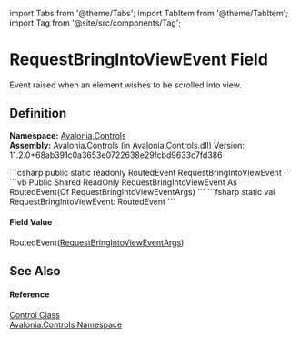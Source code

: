 import Tabs from '@theme/Tabs'; 
import TabItem from '@theme/TabItem'; 
import Tag from '@site/src/components/Tag'; 

# RequestBringIntoViewEvent Field


Event raised when an element wishes to be scrolled into view.



## Definition
**Namespace:** <a href="N_Avalonia_Controls">Avalonia.Controls</a>  
**Assembly:** Avalonia.Controls (in Avalonia.Controls.dll) Version: 11.2.0+68ab391c0a3653e0722638e29fcbd9633c7fd386

<Tabs groupId="api-code-preview">
<TabItem value="csharp" label="C#">
```csharp
public static readonly RoutedEvent<RequestBringIntoViewEventArgs> RequestBringIntoViewEvent
```
</TabItem>
<TabItem value="vb" label="VB">
```vb
Public Shared ReadOnly RequestBringIntoViewEvent As RoutedEvent(Of RequestBringIntoViewEventArgs)
```
</TabItem>
<TabItem value="fsharp" label="F#">
```fsharp
static val RequestBringIntoViewEvent: RoutedEvent<RequestBringIntoViewEventArgs>
```
</TabItem>
</Tabs>



#### Field Value
RoutedEvent(<a href="T_Avalonia_Controls_RequestBringIntoViewEventArgs">RequestBringIntoViewEventArgs</a>)

## See Also


#### Reference
<a href="T_Avalonia_Controls_Control">Control Class</a>  
<a href="N_Avalonia_Controls">Avalonia.Controls Namespace</a>  

